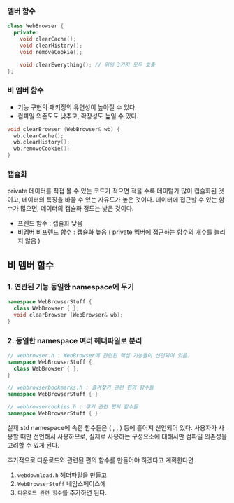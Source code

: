### 멤버 함수
``` cpp
class WebBrowser {
  private:
    void clearCache();
    void clearHistory();
    void removeCookie();

    void clearEverything(); // 위의 3가지 모두 호출
};
```
### 비 멤버 함수
* 기능 구현의 패키징의 유연성이 높아질 수 있다.
* 컴파일 의존도도 낮추고, 확장성도 높일 수 있다.
``` cpp
void clearBrowser (WebBrowser& wb) {
  wb.clearCache();
  wb.clearHistory();
  wb.removeCookie(); 
}
```
### 캡슐화
private 데이터를 직접 볼 수 있는 코드가 적으면 적을 수록 데이텉가 많이 캡슐화된 것이고, 데이터의 특징을 바꿀 수 있는 자유도가 높은 것이다.
데이터에 접근할 수 있는 함수가 많으면, 데이터의 캡슐화 정도는 낮은 것이다.

* 프렌드 함수 : 캡슐화 낮음
* 비멤버 비프렌드 함수 : 캡슐화 높음 ( private 멤버에 접근하는 함수의 개수를 늘리지 않음 )


## 비 멤버 함수
### 1. 연관된 기능 동일한 namespace에 두기
``` cpp
namespace WebBrowserStuff {
  class WebBrowser { };
  void clearBrowser (WebBrowser& wb);
}
```
### 2. 동일한 namespace 여러 헤더파일로 분리 
``` cpp
// webbrowser.h : WebBrowser에 관련된 핵심 기능들이 선언되어 있음.
namespace WebBrowserStuff {
  class WebBrowser { };
}

// webbrowserbookmarks.h : 즐겨찾기 관련 편의 함수들
namespace WebBrowserStuff { }

// webbrowsercookies.h : 쿠키 관련 편의 함수들
namespace WebBrowserStuff { }
```
실제 std namespace에 속한 함수들은 ( <vector>, <algorithm>, <memory> ) 등에 흩어져 선언되어 있다.
사용자가 사용할 때만 선언해서 사용하므로, 실제로 사용하는 구성요소에 대해서만 컴파일 의존성을 고려할 수 있게 된다.

추가적으로 다운로드와 관련된 편의 함수를 만들어야 하겠다고 계획한다면
1. `webdownload.h` 헤더파일을 만들고
2. `WebBrowserStuff` 네임스페이스에
3. `다운로드 관련 함수`를 추가하면 된다.
